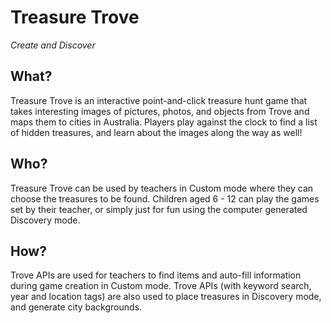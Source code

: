 # Treasure Trove
*Create and Discover*

## What?
Treasure Trove is an interactive
point-and-click treasure hunt game that
takes interesting images of pictures, photos,
and objects from Trove and maps them to
cities in Australia. Players play against the
clock to find a list of hidden
treasures, and learn about the images along
the way as well!

## Who?
Treasure Trove can be used by teachers in
Custom mode where they can choose the
treasures to be found. Children aged 6 - 12
can play the games set by their teacher, or
simply just for fun using the computer generated
Discovery mode.

## How?
Trove APIs are used for teachers to find
items and auto-fill information during game
creation in Custom mode. Trove APIs (with
keyword search, year and location tags) are
also used to place treasures in Discovery
mode, and generate city backgrounds.

